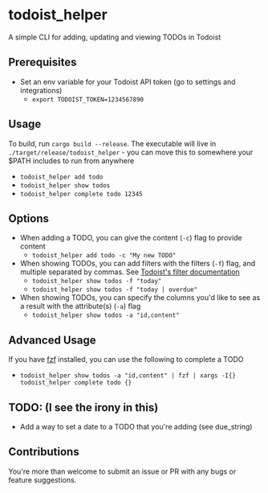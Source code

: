 # todoist_helper
A simple CLI for adding, updating and viewing TODOs in Todoist

## Prerequisites
- Set an env variable for your Todoist API token (go to settings and integrations)
  - `export TODOIST_TOKEN=1234567890`

## Usage
To build, run `cargo build --release`. The executable will live in `./target/release/todoist_helper` - you can move this to somewhere your $PATH includes to run from anywhere
- `todoist_helper add todo`
- `todoist_helper show todos`
- `todoist_helper complete todo 12345`

## Options
- When adding a TODO, you can give the content (`-c`) flag to provide content
  - `todoist_helper add todo -c "My new TODO"`
- When showing TODOs, you can add filters with the filters (`-f`) flag, and multiple separated by commas. See [Todoist's filter documentation](https://todoist.com/help/articles/introduction-to-filters)
  - `todoist_helper show todos -f "today"`
  - `todoist_helper show todos -f "today | overdue"`
- When showing TODOs, you can specify the columns you'd like to see as a result with the attribute(s) (`-a`) flag
  - `todoist_helper show todos -a "id,content"`

## Advanced Usage
If you have [fzf](https://github.com/junegunn/fzf) installed, you can use the following to complete a TODO
- `todoist_helper show todos -a "id,content" | fzf | xargs -I{} todoist_helper complete todo {}`

## TODO: (I see the irony in this)
- Add a way to set a date to a TODO that you're adding (see due_string)

## Contributions
You're more than welcome to submit an issue or PR with any bugs or feature suggestions.

